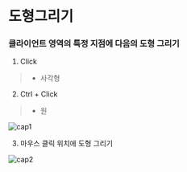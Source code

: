 # 도형그리기

### 클라이언트 영역의 특정 지점에 다음의 도형 그리기
1. Click
> * 사각형

2. Ctrl + Click
> * 원

![cap1](https://user-images.githubusercontent.com/55019081/165255831-c1c9bdd4-272a-4630-b370-f1b0e42458d3.GIF)

3. 마우스 클릭 위치에 도형 그리기

![cap2](https://user-images.githubusercontent.com/55019081/165488110-f9146cfb-0e2b-468f-a492-7cd4c7754873.GIF)
